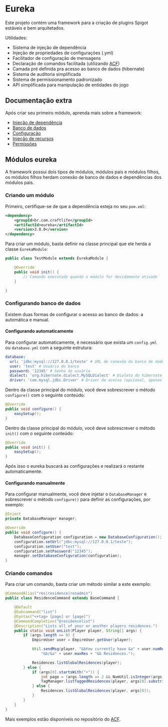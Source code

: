 # Eureka

Este projeto contém uma framework para a criação de plugins Spigot estáveis e bem arquitetados.

Utilidades:

* Sistema de injeção de dependência
* Injeção de propriedades de configurações (.yml)
* Facilitador de configuração de mensagens
* Declaração de comandos facilitada (utilizando [ACF](https://github.com/aikar/commands))
* Camada pré definida pra acesso ao banco de dados (hibernate)
* Sistema de auditoria simplificada
* Sistema de permissionamento padronizado
* API simplificada para manipulação de entidades do jogo

## Documentação extra

Após criar seu primeiro módulo, aprenda mais sobre a framework:

* [Injeção de dependência](docs/dependency_injection.md)
* [Banco de dados](docs/database.md)
* [Configuração](docs/configuration.md)
* [Injeção de recursos](docs/resources.md)
* [Permissões](docs/permissions.md)

## Módulos eureka

A framework possui dois tipos de módulos, módulos pais e módulos filhos, os módulos filhos herdam conexão de banco de dados e dependências dos módulos pais.

### Criando um módulo

Primeiro, certifique-se de que a dependência esteja no seu `pom.xml`:

```xml
<dependency>
    <groupId>br.com.craftlife</groupId>
    <artifactId>eureka</artifactId>
    <version>3.0.0</version>
</dependency>
```

Para criar um módulo, basta definir na classe principal que ele herda a classe `EurekaModule`:

```java
public class TestModule extends EurekaModule {

    @Override
    public void init() {
        // Comando executado quando o módulo for devidamente ativado
    }

}
```

### Configurando banco de dados

Existem duas formas de configurar o acesso ao banco de dados: a automática e manual.

#### Configurando automaticamente

Para configurar automaticamente, é necessário que exista um `config.yml` ou `database.yml` com a seguinte estrutura:

```yaml
database:
  url: 'jdbc:mysql://127.0.0.1/teste' # URL de conexão do banco de dados
  user: 'test' # Usuário do banco
  password: '12345' # Senha do usuário
  dialect: 'org.hibernate.dialect.MySQLDialect' # Dialeto do hibernate (opcional, apenas necessário caso seja utilizado outro banco de dados)
  driver: 'com.mysql.jdbc.Driver' # Driver de acesso (opcional, apenas necessário caso seja utilizado outro banco de dados)

```

Dentro da classe principal do módulo, você deve sobrescrever o método `configure()` com o seguinte conteúdo:

```java
@Override
public void configure() {
    easySetup();
}
```

Dentro da classe principal do módulo, você deve sobrescrever o método `init()` com o seguinte conteúdo:

```java
@Override
public void init() {
    easySetup();
}
```

Após isso o eureka buscará as configurações e realizará o restante automaticamente.

#### Configurando manualmente

Para configurar manualmente, você deve injetar o `DatabaseManager` e sobrescrever o método `configure()` para definir as configurações, por exemplo:

```java
@Inject
private DatabaseManager manager;

@Override
public void configure() {
    DatabaseConfiguration configuration = new DatabaseConfiguration();
    configuration.setUrl("jdbc:mysql://127.0.0.1/teste");
    configuration.setUser("test");
    configuration.setPassword("12345");
    manager.setDatabaseConfiguration(configuration);
}
```

### Criando comandos

Para criar um comando, basta criar um método similar a este exemplo:

```java
@CommandAlias("res|residence|resadmin")
public class ResidenceCommand extends BaseCommand {

    @Default
    @Subcommand("list")
    @Syntax("<+tag> [page] or [page]")
    @CommandCompletion("@residencelist")
    @Description("Lists all of your or another players residences.")
    public static void onList(Player player, String[] args) {
        if (args.length == 0) {
            EmpireUser user = EmpireUser.getUser(player);

            Util.sendMsg(player, "&bYou currently have &a" + user.numRes +
                "&b/&a" + user.maxRes + "&b Residences.");

            Residences.listGlobalResidences(player);
        } else {
            if (args[0].startsWith("+")) {
                int page = (args.length == 2 && NumUtil.isInteger(args[1])) ? Integer.parseInt(args[1]) : 1;
                TagManager.listTaggedResidences(player, args[0].substring(1), page);
            } else {
                Residences.listGlobalResidences(player, args[0]);
            }
        }
    }
}
```

Mais exemplos estão disponíveis no repositório do [ACF](https://github.com/aikar/commands).

